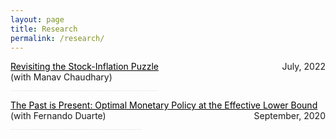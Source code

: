 ```yaml
---
layout: page
title: Research
permalink: /research/
---
```



<p style="text-align:left;">
    <a href = "https://papers.ssrn.com/sol3/papers.cfm?abstract_id=4154564
" style="color: #000000; text-decoration: underline;">Revisiting the Stock-Inflation Puzzle
</a>
    <span style="float:right;">
        July, 2022
    </span> <br>
    (with Manav Chaudhary)
</p>
<span style="color:gray; font-size:0.5;">Over the last 60 years, the literature has documented a negative correlation between stock returns and realized inflation. Under the joint hypothesis, the negative correlation implies the puzzling conclusion that stock prices carry a negative inflation insurance premium. We directly measure subjective inflation expectations and use high-frequency identification to show that stock prices carry a robust and stable positive premium. We find that this effect is driven primarily by changes in risk premia, rather than through an interest rate or cashflow channel. Overall, our causal estimates suggest that stocks are a hedge against changes in inflation expectations, and so stocks will hedge realized inflation when it is driven predominantly by changes in expectations. Finally, we revisit the negative correlation between returns and realized inflation documented in the literature. We estimate the correlation has turned positive since 2000, suggesting that stocks have been an inflation hedge in recent decades.</span>



<p style="text-align:left;">
    <a href = "https://github.com/fernandoduarte/fernandoduarte.github.io/raw/source/src/files/ZLB_neural_nets.pdf
" style="color: #000000; text-decoration: underline;">The Past is Present: Optimal Monetary Policy at the Effective Lower Bound</a>
    <span style="float:right;">
        September, 2020 
    </span> <br>
    (with Fernando Duarte)
</p>
<span style="color:gray; font-size:0.5;">We use a New Keynesian model with an effective lower bound (ELB) and a general stochastic process for the natural rate to study optimal monetary policy. The central bank has perfect commitment and an interest rate smoothing term in its loss function. Despite the ELB binding occasionally and endogenously, we can derive a closed-form solution for the optimal interest rate: it is the maximum of zero and a weighted average of all past realizations of the output gap. This implies that the optimal interest rate (i) takes a simple form, (ii) is path dependent at all times, (iii) should be pre-emptively lowered when close to the ELB — or kept at zero if at the ELB — if and only if the weighted average of past output gaps is negative, and (iv) behaves very differently from the Taylor rule. We illustrate these insights by solving for key variables in the New Keynesian model using a neural network.</span>


